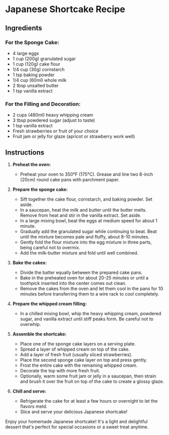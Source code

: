 # Japanese Shortcake Recipe

## Ingredients

### For the Sponge Cake:
- 4 large eggs
- 1 cup (200g) granulated sugar
- 1 cup (120g) cake flour
- 1/4 cup (30g) cornstarch
- 1 tsp baking powder
- 1/4 cup (60ml) whole milk
- 2 tbsp unsalted butter
- 1 tsp vanilla extract

### For the Filling and Decoration:
- 2 cups (480ml) heavy whipping cream
- 3 tbsp powdered sugar (adjust to taste)
- 1 tsp vanilla extract
- Fresh strawberries or fruit of your choice
- Fruit jam or jelly for glaze (apricot or strawberry work well)

## Instructions

1. **Preheat the oven:**
   - Preheat your oven to 350°F (175°C). Grease and line two 8-inch (20cm) round cake pans with parchment paper.

2. **Prepare the sponge cake:**
   - Sift together the cake flour, cornstarch, and baking powder. Set aside.
   - In a saucepan, heat the milk and butter until the butter melts. Remove from heat and stir in the vanilla extract. Set aside.
   - In a large mixing bowl, beat the eggs at medium speed for about 1 minute.
   - Gradually add the granulated sugar while continuing to beat. Beat until the mixture becomes pale and fluffy, about 8-10 minutes.
   - Gently fold the flour mixture into the egg mixture in three parts, being careful not to overmix.
   - Add the milk-butter mixture and fold until well combined.

3. **Bake the cakes:**
   - Divide the batter equally between the prepared cake pans.
   - Bake in the preheated oven for about 20-25 minutes or until a toothpick inserted into the center comes out clean.
   - Remove the cakes from the oven and let them cool in the pans for 10 minutes before transferring them to a wire rack to cool completely.

4. **Prepare the whipped cream filling:**
   - In a chilled mixing bowl, whip the heavy whipping cream, powdered sugar, and vanilla extract until stiff peaks form. Be careful not to overwhip.

5. **Assemble the shortcake:**
   - Place one of the sponge cake layers on a serving plate.
   - Spread a layer of whipped cream on top of the cake.
   - Add a layer of fresh fruit (usually sliced strawberries).
   - Place the second sponge cake layer on top and press gently.
   - Frost the entire cake with the remaining whipped cream.
   - Decorate the top with more fresh fruit.
   - Optionally, warm some fruit jam or jelly in a saucepan, then strain and brush it over the fruit on top of the cake to create a glossy glaze.

6. **Chill and serve:**
   - Refrigerate the cake for at least a few hours or overnight to let the flavors meld.
   - Slice and serve your delicious Japanese shortcake!

Enjoy your homemade Japanese shortcake! It's a light and delightful dessert that's perfect for special occasions or a sweet treat anytime.

